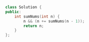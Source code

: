 ```cpp
class Solution {
public:
    int sumNums(int n) {
        n && (n += sumNums(n - 1));
        return n;
    }
};
```









